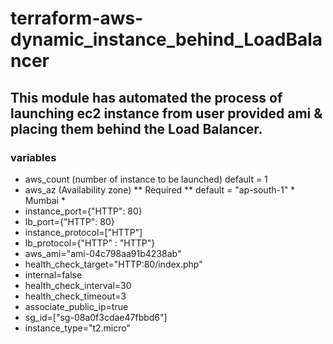 # terraform-aws-dynamic_instance_behind_LoadBalancer

## This module has automated the process of launching ec2 instance from user provided ami &amp; placing them behind the Load Balancer.

### variables
- aws_count  (number of instance to be launched)
  default = 1
- aws_az  (Availability zone) ** Required **
  default = "ap-south-1" * Mumbai *
- instance_port={"HTTP": 80}
- lb_port={"HTTP": 80}
- instance_protocol=["HTTP"]
- lb_protocol={"HTTP" : "HTTP"}
- aws_ami="ami-04c798aa91b4238ab"
- health_check_target="HTTP:80/index.php"
- internal=false
- health_check_interval=30
- health_check_timeout=3
- associate_public_ip=true
- sg_id=["sg-08a0f3cdae47fbbd6"]
- instance_type="t2.micro"
